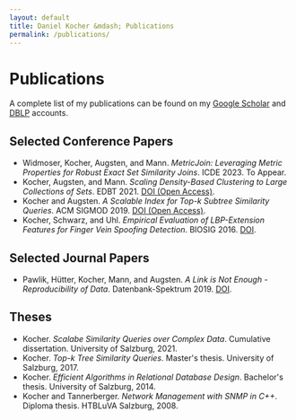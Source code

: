 ```yaml
---
layout: default
title: Daniel Kocher &mdash; Publications
permalink: /publications/
---
```


# Publications

A complete list of my publications can be found on my [Google Scholar](https://scholar.google.at/citations?user=hg7CxUcAAAAJ&hl=en&oi=ao) and [DBLP](https://dblp.uni-trier.de/pid/190/0084.html) accounts.

## Selected Conference Papers

- Widmoser, Kocher, Augsten, and Mann. _MetricJoin: Leveraging Metric Properties for Robust Exact Set Similarity Joins_. ICDE 2023. To Appear.
- Kocher, Augsten, and Mann. _Scaling Density-Based Clustering to Large Collections of Sets_. EDBT 2021. [DOI (Open Access)](https://dx.doi.org/10.5441/002/edbt.2021.11).
- Kocher and Augsten. _A Scalable Index for Top-<em>k</em> Subtree Similarity Queries_. ACM SIGMOD 2019. [DOI (Open Access)](https://dx.doi.org/10.1145/3299869.3319892).
- Kocher, Schwarz, and Uhl. _Empirical Evaluation of LBP-Extension Features for Finger Vein Spoofing Detection_. BIOSIG 2016. [DOI](https://dx.doi.org/10.1109/BIOSIG.2016.7736921).

## Selected Journal Papers

- Pawlik, H&uuml;tter, Kocher, Mann, and Augsten. _A Link is Not Enough - Reproducibility of Data_. Datenbank-Spektrum 2019. [DOI](https://dx.doi.org/10.1007/s13222-019-00317-8).

## Theses

- Kocher. _Scalabe Similarity Queries over Complex Data_. Cumulative dissertation. University of Salzburg, 2021.
- Kocher. _Top-k Tree Similarity Queries_. Master's thesis. University of Salzburg, 2017.
- Kocher. _Efficient Algorithms in Relational Database Design_. Bachelor's thesis. University of Salzburg, 2014.
- Kocher and Tannerberger. _Network Management with SNMP in C++_. Diploma thesis. HTBLuVA Salzburg, 2008.
